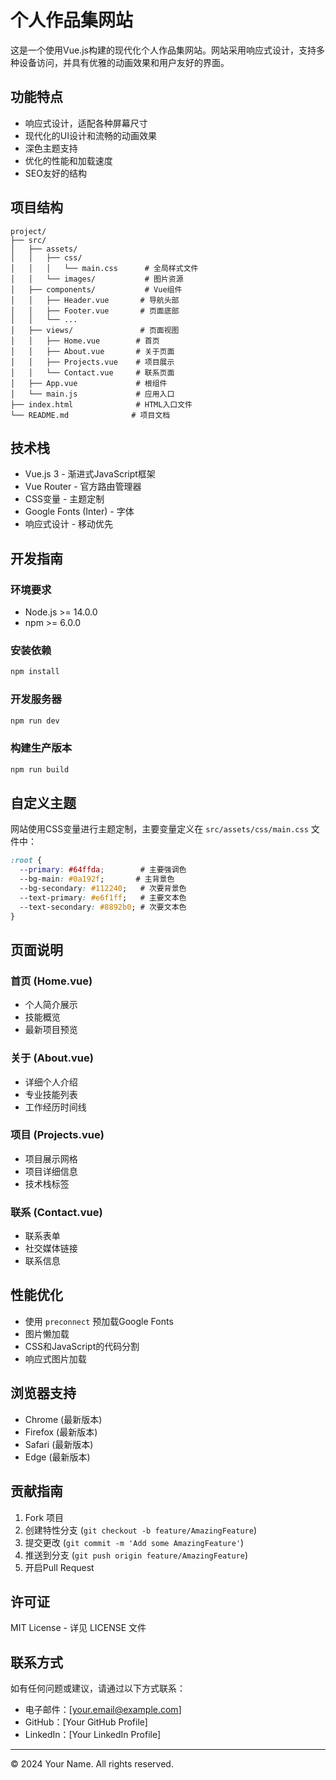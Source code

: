 # 个人作品集网站

这是一个使用Vue.js构建的现代化个人作品集网站。网站采用响应式设计，支持多种设备访问，并具有优雅的动画效果和用户友好的界面。

## 功能特点

- 响应式设计，适配各种屏幕尺寸
- 现代化的UI设计和流畅的动画效果
- 深色主题支持
- 优化的性能和加载速度
- SEO友好的结构

## 项目结构

```
project/
├── src/
│   ├── assets/
│   │   ├── css/
│   │   │   └── main.css      # 全局样式文件
│   │   └── images/           # 图片资源
│   ├── components/           # Vue组件
│   │   ├── Header.vue       # 导航头部
│   │   ├── Footer.vue       # 页面底部
│   │   └── ...
│   ├── views/               # 页面视图
│   │   ├── Home.vue        # 首页
│   │   ├── About.vue       # 关于页面
│   │   ├── Projects.vue    # 项目展示
│   │   └── Contact.vue     # 联系页面
│   ├── App.vue             # 根组件
│   └── main.js             # 应用入口
├── index.html              # HTML入口文件
└── README.md              # 项目文档
```

## 技术栈

- Vue.js 3 - 渐进式JavaScript框架
- Vue Router - 官方路由管理器
- CSS变量 - 主题定制
- Google Fonts (Inter) - 字体
- 响应式设计 - 移动优先

## 开发指南

### 环境要求

- Node.js >= 14.0.0
- npm >= 6.0.0

### 安装依赖

```bash
npm install
```

### 开发服务器

```bash
npm run dev
```

### 构建生产版本

```bash
npm run build
```

## 自定义主题

网站使用CSS变量进行主题定制，主要变量定义在 `src/assets/css/main.css` 文件中：

```css
:root {
  --primary: #64ffda;        # 主要强调色
  --bg-main: #0a192f;       # 主背景色
  --bg-secondary: #112240;   # 次要背景色
  --text-primary: #e6f1ff;   # 主要文本色
  --text-secondary: #8892b0; # 次要文本色
}
```

## 页面说明

### 首页 (Home.vue)
- 个人简介展示
- 技能概览
- 最新项目预览

### 关于 (About.vue)
- 详细个人介绍
- 专业技能列表
- 工作经历时间线

### 项目 (Projects.vue)
- 项目展示网格
- 项目详细信息
- 技术栈标签

### 联系 (Contact.vue)
- 联系表单
- 社交媒体链接
- 联系信息

## 性能优化

- 使用 `preconnect` 预加载Google Fonts
- 图片懒加载
- CSS和JavaScript的代码分割
- 响应式图片加载

## 浏览器支持

- Chrome (最新版本)
- Firefox (最新版本)
- Safari (最新版本)
- Edge (最新版本)

## 贡献指南

1. Fork 项目
2. 创建特性分支 (`git checkout -b feature/AmazingFeature`)
3. 提交更改 (`git commit -m 'Add some AmazingFeature'`)
4. 推送到分支 (`git push origin feature/AmazingFeature`)
5. 开启Pull Request

## 许可证

MIT License - 详见 LICENSE 文件

## 联系方式

如有任何问题或建议，请通过以下方式联系：

- 电子邮件：[your.email@example.com]
- GitHub：[Your GitHub Profile]
- LinkedIn：[Your LinkedIn Profile]

---

© 2024 Your Name. All rights reserved. 
